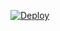 

[![Deploy](https://www.herokucdn.com/deploy/button.svg)](https://heroku.com/deploy?template=https://github.com/lkruwan/Queen-Alexa)
